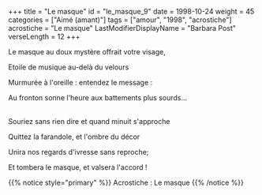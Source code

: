 +++
title = "Le masque"
id = "le_masque_9"
date = 1998-10-24
weight = 45
categories = ["Aimé (amant)"]
tags = ["amour", "1998", "acrostiche"]
acrostiche = "Le masque"
LastModifierDisplayName = "Barbara Post"
verseLength = 12
+++

Le masque au doux mystère offrait votre visage,

Etoile de musique au-delà du velours

Murmurée à l'oreille : entendez le message :

Au fronton sonne l'heure aux battements plus sourds...

 \
Souriez sans rien dire et quand minuit s'approche

Quittez la farandole, et l'ombre du décor

Unira nos regards d'ivresse sans reproche;

Et tombera le masque, et valsera l'accord !

{{% notice style="primary" %}}
Acrostiche : Le masque
{{% /notice %}}
